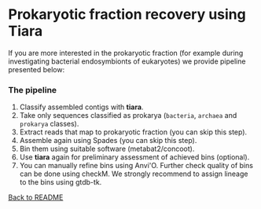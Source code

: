 # Prokaryotic fraction recovery using Tiara

If you are more interested in the prokaryotic fraction 
(for example during investigating bacterial endosymbionts of eukaryotes)
we provide pipeline presented below:

### The pipeline

1. Classify assembled contigs with **tiara**.
2. Take only sequences classified as prokarya (`bacteria`, `archaea` and `prokarya` classes).
3. Extract reads that map to prokaryotic fraction (you can skip this step). 
4. Assemble again using Spades (you can skip this step). 
5. Bin them using suitable software (metabat2/concoot).
6. Use **tiara** again for preliminary assessment of achieved bins (optional).
7. You can manually refine bins using Anvi'O. Further check quality of
bins can be done using checkM. We strongly recommend to assign lineage to the bins using gtdb-tk. 

[Back to README](README.md)